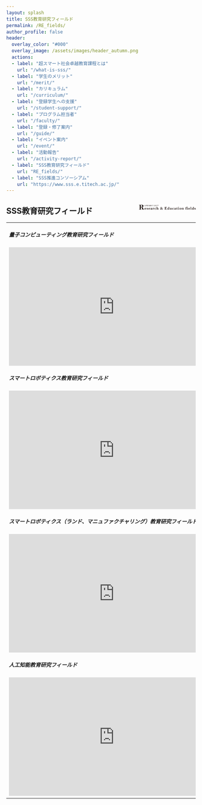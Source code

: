 ```yaml
---
layout: splash
title: SSS教育研究フィールド
permalink: /RE_fields/
author_profile: false
header:
  overlay_color: "#000"
  overlay_image: /assets/images/header_autumn.png
  actions:
  - label: "超スマート社会卓越教育課程とは"
    url: "/what-is-sss/"
  - label: "学生のメリット"
    url: "/merit/"
  - label: "カリキュラム"
    url: "/curriculum/"
  - label: "登録学生への支援​"
    url: "/student-support/"
  - label: "プログラム担当者​"
    url: "/faculty/"
  - label: "登録・修了案内"
    url: "/guide/"
  - label: "イベント案内"
    url: "/event/"
  - label: "活動報告"
    url: "/activity-report/"
  - label: "SSS教育研究フィールド"
    url: "RE_fields/"
  - label: "SSS推進コンソーシアム"
    url: "https://www.sss.e.titech.ac.jp/"
---
```


## SSS教育研究フィールド  <img src="/assets/images/logo_R&E.png" width="30%" height="30%" align="right"/>

<table style="border:none;" width="100%">
    <td style="border:none;" width="50%">

<h5>量子コンピューティング教育研究フィールド</h5>
<iframe width="560" height="315" src="https://www.youtube.com/embed/ugZYHpeiHAQ" frameborder="0" allow="accelerometer; autoplay; clipboard-write; encrypted-media; gyroscope; picture-in-picture" allowfullscreen></iframe>

<h5>スマートロボティクス教育研究フィールド</h5>
<iframe width="560" height="315" src="https://www.youtube.com/embed/0_m_4_VGqdo" frameborder="0" allow="accelerometer; autoplay; clipboard-write; encrypted-media; gyroscope; picture-in-picture" allowfullscreen></iframe>

<h5>スマートロボティクス（ランド、マニュファクチャリング）教育研究フィールド</h5>
<iframe width="560" height="315" src="https://www.youtube.com/embed/Wg8prZZ46Tw" frameborder="0" allow="accelerometer; autoplay; clipboard-write; encrypted-media; gyroscope; picture-in-picture" allowfullscreen></iframe>

<h5>人工知能教育研究フィールド</h5>
<iframe width="560" height="315" src="https://www.youtube.com/embed/7s3lnMQOqOc" frameborder="0" allow="accelerometer; autoplay; clipboard-write; encrypted-media; gyroscope; picture-in-picture" allowfullscreen></iframe>

</td>
<td style="border:none;" width="50%">

<h5>量子センサ教育研究フィールド</h5>
<iframe width="560" height="315" src="https://www.youtube.com/embed/jPs9mQJEKGc" frameborder="0" allow="accelerometer; autoplay; clipboard-write; encrypted-media; gyroscope; picture-in-picture" allowfullscreen></iframe>

<h5>スマートロボティクス（スカイ、アクア）教育研究フィールド</h5>
<iframe width="560" height="315" src="https://www.youtube.com/embed/mdQUHdqadl4" frameborder="0" allow="accelerometer; autoplay; clipboard-write; encrypted-media; gyroscope; picture-in-picture" allowfullscreen></iframe>

<h5>スマートモビリティ教育研究フィールド</h5>
<iframe width="560" height="315" src="https://www.youtube.com/embed/E20RnN_0rbI" frameborder="0" allow="accelerometer; autoplay; clipboard-write; encrypted-media; gyroscope; picture-in-picture" allowfullscreen></iframe>

</td>
</table>
